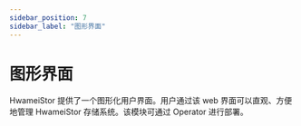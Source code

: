 ```yaml
---
sidebar_position: 7
sidebar_label: "图形界面"
---
```


# 图形界面

HwameiStor 提供了一个图形化用户界面。用户通过该 web 界面可以直观、方便地管理 HwameiStor 存储系统。该模块可通过 Operator 进行部署。
